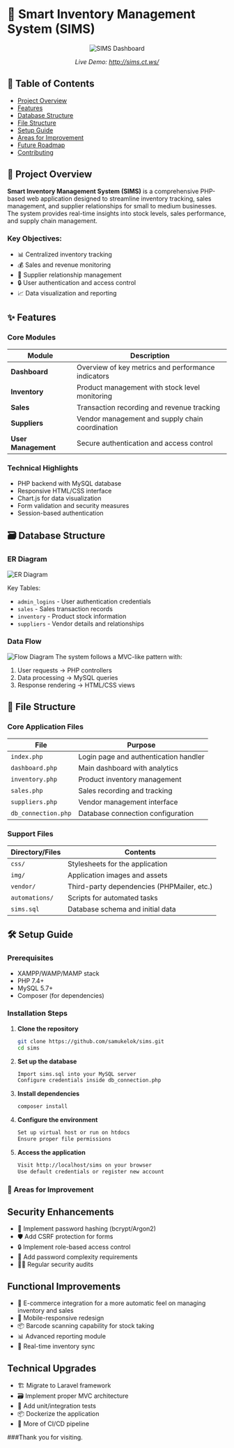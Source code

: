 # 🚀 Smart Inventory Management System (SIMS)

<div align="center">
  <img src="https://ucarecdn.com/e21998fa-f2ff-4d75-a96e-2a878cbf1582/sims.png" alt="SIMS Dashboard">
  <p><em>Live Demo: <a href="http://sims.ct.ws/" target="_blank">http://sims.ct.ws/</a></em></p>
</div>

## 📖 Table of Contents
- [Project Overview](#-project-overview)
- [Features](#-features)
- [Database Structure](#-database-structure)
- [File Structure](#-file-structure)
- [Setup Guide](#-setup-guide)
- [Areas for Improvement](#-areas-for-improvement)
- [Future Roadmap](#-future-roadmap)
- [Contributing](#-contributing)

## 🌟 Project Overview

**Smart Inventory Management System (SIMS)** is a comprehensive PHP-based web application designed to streamline inventory tracking, sales management, and supplier relationships for small to medium businesses. The system provides real-time insights into stock levels, sales performance, and supply chain management.

### Key Objectives:
- 📊 Centralized inventory tracking
- 💰 Sales and revenue monitoring
- 🤝 Supplier relationship management
- 🔒 User authentication and access control
- 📈 Data visualization and reporting

## ✨ Features

### Core Modules
| Module | Description |
|--------|-------------|
| **Dashboard** | Overview of key metrics and performance indicators |
| **Inventory** | Product management with stock level monitoring |
| **Sales** | Transaction recording and revenue tracking |
| **Suppliers** | Vendor management and supply chain coordination |
| **User Management** | Secure authentication and access control |

### Technical Highlights
- PHP backend with MySQL database
- Responsive HTML/CSS interface
- Chart.js for data visualization
- Form validation and security measures
- Session-based authentication

## 🗃️ Database Structure

### ER Diagram
![ER Diagram](https://ucarecdn.com/eee307cc-80fe-41cd-af34-8401462369a6/_inventorymanagementsystem_db.png) 

Key Tables:
- `admin_logins` - User authentication credentials
- `sales` - Sales transaction records
- `inventory` - Product stock information
- `suppliers` - Vendor details and relationships

### Data Flow
![Flow Diagram](https://ucarecdn.com/ad163bd7-ebec-4a5c-85ea-1b4410ea152d/flow_diagram.png) 
The system follows a MVC-like pattern with:
1. User requests → PHP controllers
2. Data processing → MySQL queries
3. Response rendering → HTML/CSS views

## 📂 File Structure

### Core Application Files
| File | Purpose |
|------|---------|
| `index.php` | Login page and authentication handler |
| `dashboard.php` | Main dashboard with analytics |
| `inventory.php` | Product inventory management |
| `sales.php` | Sales recording and tracking |
| `suppliers.php` | Vendor management interface |
| `db_connection.php` | Database connection configuration |

### Support Files
| Directory/Files | Contents |
|-----------------|----------|
| `css/` | Stylesheets for the application |
| `img/` | Application images and assets |
| `vendor/` | Third-party dependencies (PHPMailer, etc.) |
| `automations/` | Scripts for automated tasks |
| `sims.sql` | Database schema and initial data |

## 🛠️ Setup Guide

### Prerequisites
- XAMPP/WAMP/MAMP stack
- PHP 7.4+
- MySQL 5.7+
- Composer (for dependencies)

### Installation Steps
1. **Clone the repository**
   ```bash
   git clone https://github.com/samukelok/sims.git
   cd sims
2. **Set up the database**
   ```bash
   Import sims.sql into your MySQL server 
   Configure credentials inside db_connection.php
3. **Install dependencies**
   ```bash
   composer install

4. **Configure the environment**
   ```bash
   Set up virtual host or run on htdocs
   Ensure proper file permissions

5. **Access the application**
   ```bash
   Visit http://localhost/sims on your browser
   Use default credentials or register new account

### 🔧 Areas for Improvement
## Security Enhancements
- 🔐 Implement password hashing (bcrypt/Argon2)
- 🛡️ Add CSRF protection for forms
- 🔒 Implement role-based access control
- 📝 Add password complexity requirements
- 🕵️‍♂️ Regular security audits

## Functional Improvements
- 🛒 E-commerce integration for a more automatic feel on managing inventory and sales
- 📱 Mobile-responsive redesign
- 📦 Barcode scanning capability for stock taking
- 📊 Advanced reporting module
- 🔄 Real-time inventory sync

## Technical Upgrades
- 🏗️ Migrate to Laravel framework
- 🗃️ Implement proper MVC architecture
- 🧪 Add unit/integration tests
- 📦 Dockerize the application
- 🔄 More of CI/CD pipeline

###Thank you for visiting.
